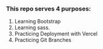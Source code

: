 ### This repo serves 4 purposes:

1. Learning Bootstrap
2. Learning sass.
3. Practicing Deployment with Vercel
4. Practicing Git Branches
